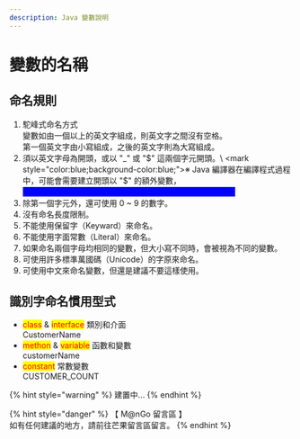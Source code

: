 ```yaml
---
description: Java 變數說明
---
```


# 變數的名稱

## 命名規則

1. 駝峰式命名方式\
   變數如由一個以上的英文字組成，則英文字之間沒有空格。\
   第一個英文字由小寫組成，之後的英文字則為大寫組成。
2. 須以英文字母為開頭，或以 "\_" 或 "$" 這兩個字元開頭。\
   <mark style="color:blue;background-color:blue;">※ Java 編譯器在編譯程式過程中，可能會需要建立開頭以 "$" 的額外變數，</mark>\
   &#x20;  <mark style="color:blue;background-color:blue;">可能會造成閱讀程式的人產生混淆，所以建議不要這樣使用。</mark>
3. 除第一個字元外，還可使用 0 \~ 9 的數字。
4. 沒有命名長度限制。
5. 不能使用保留字（Keyward）來命名。
6. 不能使用字面常數（Literal）來命名。
7. 如果命名兩個字母均相同的變數，但大小寫不同時，會被視為不同的變數。
8. 可使用許多標準萬國碼（Unicode）的字原來命名。
9. 可使用中文來命名變數，但還是建議不要這樣使用。

## 識別字命名慣用型式

* <mark style="color:red;">class</mark> & <mark style="color:red;">interface</mark> 類別和介面\
  CustomerName
* <mark style="color:red;">methon</mark> & <mark style="color:red;">variable</mark> 函數和變數\
  customerName
* <mark style="color:red;">constant</mark> 常數變數\
  CUSTOMER\_COUNT

{% hint style="warning" %}
建置中...
{% endhint %}

{% hint style="danger" %}
【 M@nGo 留言區 】\
如有任何建議的地方，請前往芒果留言區留言。
{% endhint %}
